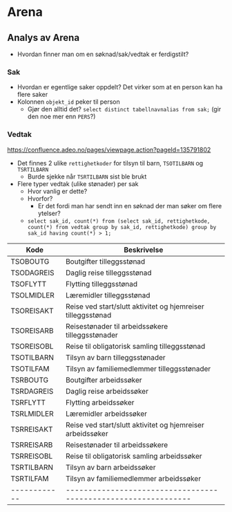 # Arena

## Analys av Arena

* Hvordan finner man om en søknad/sak/vedtak er ferdigstilt? 

### Sak
* Hvordan er egentlige saker oppdelt? Det virker som at en person kan ha flere saker
* Kolonnen `objekt_id` peker til person
  * Gjør den alltid det? `select distinct tabellnavnalias from sak;` (gir den noe mer enn `PERS`?)

### Vedtak

https://confluence.adeo.no/pages/viewpage.action?pageId=135791802

* Det finnes 2 ulike `rettighetkoder` for tilsyn til barn, `TSOTILBARN` og `TSRTILBARN`
  * Burde sjekke når `TSRTILBARN` sist ble brukt
* Flere typer vedtak (ulike stønader) per sak 
  * Hvor vanlig er dette?
  * Hvorfor? 
    * Er det fordi man har sendt inn en søknad der man søker om flere ytelser?
  * `select sak_id, count(*) from (select sak_id, rettighetkode, count(*) from vedtak group by sak_id, rettighetkode) group by sak_id having count(*) > 1;`

| Kode         | Beskrivelse                                                    |
|--------------|----------------------------------------------------------------|
| TSOBOUTG     | Boutgifter tilleggsstønad                                      |
| TSODAGREIS   | Daglig reise tilleggsstønad                                    |
| TSOFLYTT     | Flytting tilleggsstønad                                        |
| TSOLMIDLER   | Læremidler tilleggsstønad                                      |
| TSOREISAKT   | Reise ved start/slutt aktivitet og hjemreiser tilleggsstønad   |
| TSOREISARB   | Reisestønader til arbeidssøkere tilleggsstønader               |
| TSOREISOBL   | Reise til obligatorisk samling tilleggsstønad                  |
| TSOTILBARN   | Tilsyn av barn tilleggsstønader                                |
| TSOTILFAM    | Tilsyn av familiemedlemmer tilleggsstønader                    |
| TSRBOUTG     | Boutgifter arbeidssøker                                        |
| TSRDAGREIS   | Daglig reise arbeidssøker                                      |
| TSRFLYTT     | Flytting arbeidssøker                                          |
| TSRLMIDLER   | Læremidler arbeidssøker                                        |
| TSRREISAKT   | Reise ved start/slutt aktivitet og hjemreiser arbeidssøker     |
| TSRREISARB   | Reisestønader til arbeidssøkere                                |
| TSRREISOBL   | Reise til obligatorisk samling arbeidssøker                    |
| TSRTILBARN   | Tilsyn av barn arbeidssøker                                    |
| TSRTILFAM    | Tilsyn av familiemedlemmer arbeidssøker                        |
| ------------ | -------------------------------------------------------------- |